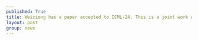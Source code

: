 ```yaml
---
published: True
title: Weixiong has a paper accepted to ICML-24. This is a joint work with Professors Jin Di and He Dongxiao's groups at Tianjin University. The title of the paper: Constructive learning meets homophily: Two birds with one stone.
layout: post
group: news
---
```

